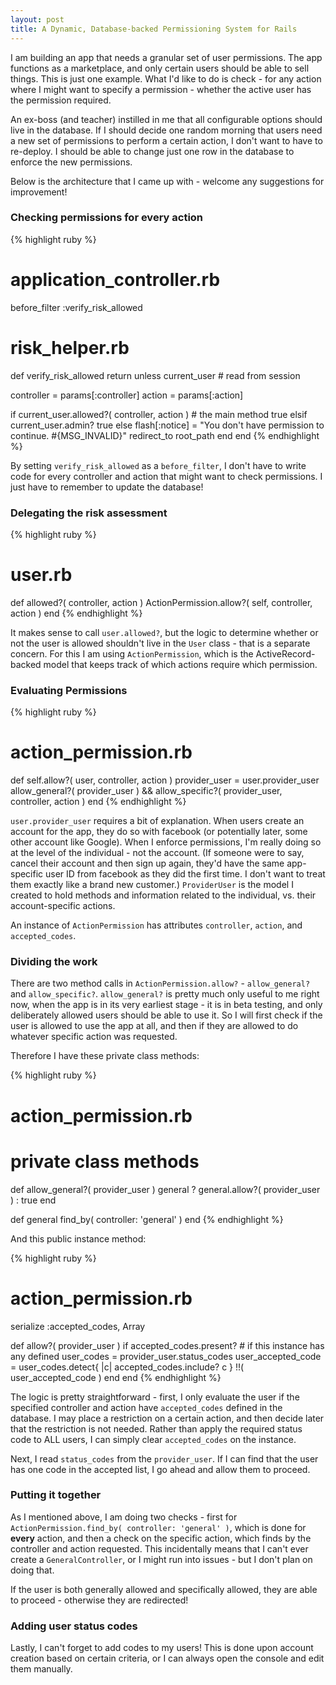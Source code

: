 ```yaml
---
layout: post
title: A Dynamic, Database-backed Permissioning System for Rails
---
```


I am building an app that needs a granular set of user permissions. The app functions as a marketplace, and only certain users should be able to sell things. This is just one example. What I'd like to do is check - for any action where I might want to specify a permission - whether the active user has the permission required. 

An ex-boss (and teacher) instilled in me that all configurable options should live in the database. If I should decide one random morning that users need a new set of permissions to perform a certain action, I don't want to have to re-deploy. I should be able to change just one row in the database to enforce the new permissions. 

Below is the architecture that I came up with - welcome any suggestions for improvement!

### Checking permissions for every action

{% highlight ruby %}
# application_controller.rb

before_filter :verify_risk_allowed

# risk_helper.rb

def verify_risk_allowed
  return unless current_user # read from session

  controller = params[:controller]
  action     = params[:action]

  if current_user.allowed?( controller, action ) # the main method
    true
  elsif current_user.admin?
    true
  else
    flash[:notice] = "You don't have permission to continue. #{MSG_INVALID}"
    redirect_to root_path
  end
end
{% endhighlight %}

By setting `verify_risk_allowed` as a `before_filter`, I don't have to write code for every controller and action that might want to check permissions. I just have to remember to update the database!

### Delegating the risk assessment 

{% highlight ruby %}
# user.rb

def allowed?( controller, action )
  ActionPermission.allow?( self, controller, action )
end
{% endhighlight %}

It makes sense to call `user.allowed?`, but the logic to determine whether or not the user is allowed shouldn't live in the `User` class - that is a separate concern. For this I am using `ActionPermission`, which is the ActiveRecord-backed model that keeps track of which actions require which permission. 

### Evaluating Permissions

{% highlight ruby %}
# action_permission.rb

def self.allow?( user, controller, action )
  provider_user = user.provider_user
  allow_general?( provider_user ) && 
      allow_specific?( provider_user, controller, action )
end
{% endhighlight %}

`user.provider_user` requires a bit of explanation. When users create an account for the app, they do so with facebook (or potentially later, some other account like Google). When I enforce permissions, I'm really doing so at the level of the individual - not the account. (If someone were to say, cancel their account and then sign up again, they'd have the same app-specific user ID from facebook as they did the first time. I don't want to treat them exactly like a brand new customer.) `ProviderUser` is the model I created to hold methods and information related to the individual, vs. their account-specific actions. 

An instance of `ActionPermission` has attributes `controller`, `action`, and `accepted_codes`.

### Dividing the work

There are two method calls in `ActionPermission.allow?` - `allow_general?` and `allow_specific?`. `allow_general?` is pretty much only useful to me right now, when the app is in its very earliest stage - it is in beta testing, and only deliberately allowed users should be able to use it. So I will first check if the user is allowed to use the app at all, and then if they are allowed to do whatever specific action was requested. 

Therefore I have these private class methods: 

{% highlight ruby %}
# action_permission.rb

  # private class methods

  def allow_general?( provider_user )
    general ? general.allow?( provider_user ) : true 
  end

  def general
    find_by( controller: 'general' )
  end
{% endhighlight %}

And this public instance method:

{% highlight ruby %}
# action_permission.rb

serialize :accepted_codes, Array

def allow?( provider_user )
  if accepted_codes.present? # if this instance has any defined
    user_codes = provider_user.status_codes
    user_accepted_code = user_codes.detect{ |c| accepted_codes.include? c }
    !!( user_accepted_code )
  end
end
{% endhighlight %}

The logic is pretty straightforward - first, I only evaluate the user if the specified controller and action have `accepted_codes` defined in the database. I may place a restriction on a certain action, and then decide later that the restriction is not needed. Rather than apply the required status code to ALL users, I can simply clear `accepted_codes` on the instance.

Next, I read `status_codes` from the `provider_user`. If I can find that the user has one code in the accepted list, I go ahead and allow them to proceed.

### Putting it together

As I mentioned above, I am doing two checks - first for `ActionPermission.find_by( controller: 'general' )`, which is done for **every** action, and then a check on the specific action, which finds by the controller and action requested. This incidentally means that I can't ever create a `GeneralController`, or I might run into issues - but I don't plan on doing that. 

If the user is both generally allowed and specifically allowed, they are able to proceed - otherwise they are redirected!

### Adding user status codes

Lastly, I can't forget to add codes to my users! This is done upon account creation based on certain criteria, or I can always open the console and edit them manually. 